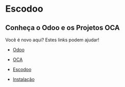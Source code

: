 # Escodoo

## Conheça o Odoo e os Projetos OCA

Você é novo aqui? Estes links podem ajudar!

- [Odoo](https://odoo.com)
- [OCA](https://odoo-community.org/)
- [Escodoo](https://escodoo.com)

- [Instalação](learming/instalacao.rst)

